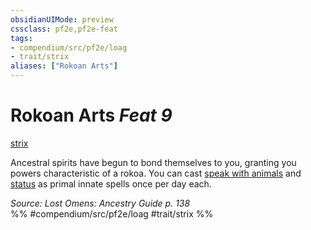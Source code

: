 ```yaml
---
obsidianUIMode: preview
cssclass: pf2e,pf2e-feat
tags:
- compendium/src/pf2e/loag
- trait/strix
aliases: ["Rokoan Arts"]
---
```

# Rokoan Arts  *Feat 9*  
[strix](../../Rules/traits/strix-loag.md)  


Ancestral spirits have begun to bond themselves to you, granting you powers characteristic of a rokoa. You can cast [speak with animals](../spells/speak-with-animals.md) and [status](../spells/status.md) as primal innate spells once per day each.

*Source: Lost Omens: Ancestry Guide p. 138*  
%% #compendium/src/pf2e/loag #trait/strix %%